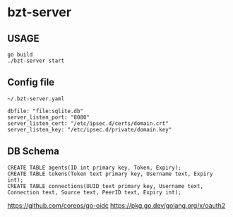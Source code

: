 # bzt-server

## USAGE

```
go build
./bzt-server start
```

## Config file
`~/.bzt-server.yaml`
```
dbfile: "file:sqlite.db"
server_listen_port: "8080"
server_listen_cert: "/etc/ipsec.d/certs/domain.crt"
server_listen_key: "/etc/ipsec.d/private/domain.key"
```

## DB Schema
```
CREATE TABLE agents(ID int primary key, Token, Expiry);
CREATE TABLE tokens(Token text primary key, Username text, Expiry int);
CREATE TABLE connections(UUID text primary key, Username text, Connection text, Source text, PeerID text, Expiry int);
```
https://github.com/coreos/go-oidc
https://pkg.go.dev/golang.org/x/oauth2

